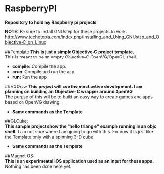 RaspberryPI
===========

**Repository to hold my Raspberry pi projects**

**NOTE:** Be sure to install GNUstep for these projects to work.
http://www.techotopia.com/index.php/Installing_and_Using_GNUstep_and_Objective-C_on_Linux

##Template
**This is just a simple Objective-C project template.**  
This is meant to be an empty Objective-C OpenVG/OpenGL shell.
  * **compile:** Compile the app.
  * **crun:** Compile and run the app.
  * **run:** Run the app.

##VGDraw
**This project will see the most active development. I am planning on building an Objective-C wrapper around OpenVG**   
The purpse of this will be to build an easy way to create games and apps based on OpenVG drawing. 
  * **Same commands as the Template**

##GLCube:  
**This sample project show the "hello triangle" example running in an objc shell.** 
I am not sure where I am going to go with this. For now it is just like the Template only with a spinning 3-D cube. 
  * **Same commands as the Template**   

##Magnet OS:  
**This is an experimental iOS application used as an input for these apps.** 
Nothing has been done here yet. 
